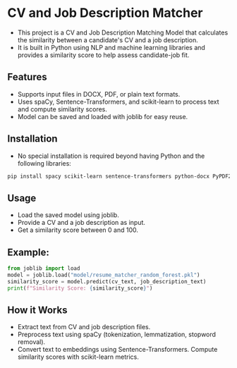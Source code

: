 # CV and Job Description Matcher
- This project is a CV and Job Description Matching Model that calculates the similarity between a candidate's CV and a job description.
- It is built in Python using NLP and machine learning libraries and provides a similarity score to help assess candidate-job fit.

## Features
- Supports input files in DOCX, PDF, or plain text formats.
- Uses spaCy, Sentence-Transformers, and scikit-learn to process text and compute similarity scores.
- Model can be saved and loaded with joblib for easy reuse.

## Installation
- No special installation is required beyond having Python and the following libraries:
```bash
pip install spacy scikit-learn sentence-transformers python-docx PyPDF2
```

## Usage
- Load the saved model using joblib.
- Provide a CV and a job description as input.
- Get a similarity score between 0 and 100.

## Example:
```python
from joblib import load
model = joblib.load("model/resume_matcher_random_forest.pkl")
similarity_score = model.predict(cv_text, job_description_text)
print(f"Similarity Score: {similarity_score}")
```

## How it Works
- Extract text from CV and job description files.
- Preprocess text using spaCy (tokenization, lemmatization, stopword removal).
- Convert text to embeddings using Sentence-Transformers.
Compute similarity scores with scikit-learn metrics.
